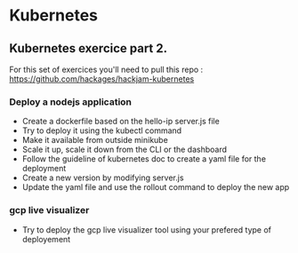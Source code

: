 # Kubernetes
## Kubernetes exercice part 2.

For this set of exercices you'll need to pull this repo : https://github.com/hackages/hackjam-kubernetes

### Deploy a nodejs application

- Create a dockerfile based on the hello-ip server.js file
- Try to deploy it using the kubectl command
- Make it available from outside minikube
- Scale it up, scale it down from the CLI or the dashboard
- Follow the guideline of kubernetes doc to create a yaml file for the deployment
- Create a new version by modifying server.js 
- Update the yaml file and use the rollout command to deploy the new app

### gcp live visualizer

- Try to deploy the gcp live visualizer tool using your prefered type of deployement
